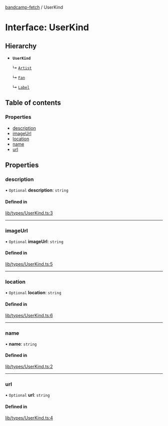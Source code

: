 [bandcamp-fetch](../README.md) / UserKind

# Interface: UserKind

## Hierarchy

- **`UserKind`**

  ↳ [`Artist`](Artist.md)

  ↳ [`Fan`](Fan.md)

  ↳ [`Label`](Label.md)

## Table of contents

### Properties

- [description](UserKind.md#description)
- [imageUrl](UserKind.md#imageurl)
- [location](UserKind.md#location)
- [name](UserKind.md#name)
- [url](UserKind.md#url)

## Properties

### description

• `Optional` **description**: `string`

#### Defined in

[lib/types/UserKind.ts:3](https://github.com/patrickkfkan/bandcamp-fetch/blob/7815c68/src/lib/types/UserKind.ts#L3)

___

### imageUrl

• `Optional` **imageUrl**: `string`

#### Defined in

[lib/types/UserKind.ts:5](https://github.com/patrickkfkan/bandcamp-fetch/blob/7815c68/src/lib/types/UserKind.ts#L5)

___

### location

• `Optional` **location**: `string`

#### Defined in

[lib/types/UserKind.ts:6](https://github.com/patrickkfkan/bandcamp-fetch/blob/7815c68/src/lib/types/UserKind.ts#L6)

___

### name

• **name**: `string`

#### Defined in

[lib/types/UserKind.ts:2](https://github.com/patrickkfkan/bandcamp-fetch/blob/7815c68/src/lib/types/UserKind.ts#L2)

___

### url

• `Optional` **url**: `string`

#### Defined in

[lib/types/UserKind.ts:4](https://github.com/patrickkfkan/bandcamp-fetch/blob/7815c68/src/lib/types/UserKind.ts#L4)
